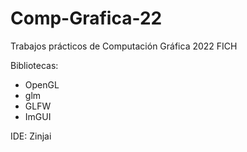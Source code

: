 # Comp-Grafica-22
Trabajos prácticos de Computación Gráfica 2022 FICH

Bibliotecas:
- OpenGL
- glm
- GLFW
- ImGUI

IDE: Zinjai
